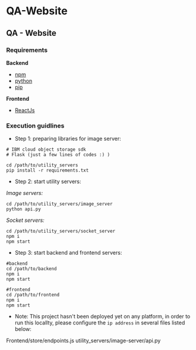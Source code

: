 # QA-Website

## QA - Website

### Requirements

**Backend**
 
* [npm](https://phoenixnap.com/kb/install-node-js-npm-on-windows)
* [python](https://www.python.org/)
* [pip](https://pypi.org/project/pip/)

**Frontend**

* [ReactJs](https://reactjs.org/docs/getting-started.html)



### Execution guidlines

* Step 1: preparing libraries for image server:
 
 ```
 # IBM cloud object storage sdk
 # Flask (just a few lines of codes :) )
 
 cd /path/to/utility_servers
 pip install -r requirements.txt

 ```
 
* Step 2: start utility servers:

*Image servers:*
 
```
cd /path/to/utility_servers/image_server
python api.py
```

*Socket servers:*


```
cd /path/to/utility_servers/socket_server
npm i
npm start
```

* Step 3: start backend and frontend servers:

```
#backend
cd /path/to/backend
npm i
npm start

#frontend
cd /path/to/frontend
npm i
npm start
```

* Note: This project hasn't been deployed yet on any platform, in order to run this locallty, please configure the `ip address` in several files listed below:

 Frontend/store/endpoints.js
 utility_servers/image-server/api.py 
